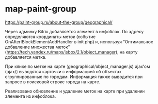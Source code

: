 # map-paint-group
https://paint-group.ru/about-the-group/geographical/

Через админку Bitrix добавляется элемент в инфоблок. По адресу определяются координаты меток (событие OnAfterIBlockElementAddHandler в init.php) и, используя "Оптимальное добавление множества меток" (https://tech.yandex.ru/maps/jsbox/2.1/object_manager), на карту добавляется метка.

При клике по метке на карте (geographical/object_manager.js) ajax'ом (ajax/) выводятся карточки с информацией об объектах сгруппированные по городам. Информация также выводится при запросе в поисковой строке города на карте.

Реализовано обновление и удаление меток на карте при удалении элемента из инфоблока.
